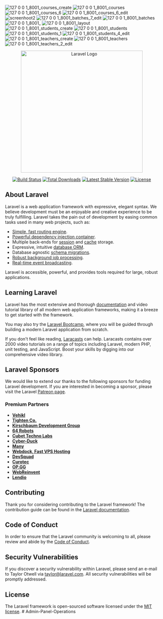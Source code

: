 
![127 0 0 1_8001_courses_create](https://github.com/aozdemiirr1/Admin-Panel-Operations/assets/121563534/3331cd55-30ec-42b9-8018-de3a2e6254f1)
![127 0 0 1_8001_courses](https://github.com/aozdemiirr1/Admin-Panel-Operations/assets/121563534/f7c84a28-5a43-4d27-8708-4f0226bcd897)
![127 0 0 1_8001_courses_6](https://github.com/aozdemiirr1/Admin-Panel-Operations/assets/121563534/7db3ab0b-abcb-4287-a135-bab9180743e8)
![127 0 0 1_8001_courses_6_edit](https://github.com/aozdemiirr1/Admin-Panel-Operations/assets/121563534/d419b84b-3c8d-4bcb-97ff-9a054ca32498)
![screenhoot2](https://github.com/aozdemiirr1/Admin-Panel-Operations/assets/121563534/889095c3-1242-4438-9ff6-48326de4629e)
![127 0 0 1_8001_batches_7_edit](https://github.com/aozdemiirr1/Admin-Panel-Operations/assets/121563534/90986c95-a8db-497d-bdad-879efcc6dcd0)
![127 0 0 1_8001_batches](https://github.com/aozdemiirr1/Admin-Panel-Operations/assets/121563534/38113efa-4cce-4252-8fae-c8ca79fd0e1a)
![127 0 0 1_8001_](https://github.com/aozdemiirr1/Admin-Panel-Operations/assets/121563534/108cc7d8-1857-4018-ae61-53fa132420b3)
![127 0 0 1_8001_layout](https://github.com/aozdemiirr1/Admin-Panel-Operations/assets/121563534/fe60e05b-5bf1-4480-8955-5048fcb22b2b)
![127 0 0 1_8001_students_create](https://github.com/aozdemiirr1/Admin-Panel-Operations/assets/121563534/b9174a8a-f0a2-4831-9a22-8e514aa73823)
![127 0 0 1_8001_students](https://github.com/aozdemiirr1/Admin-Panel-Operations/assets/121563534/2d1303d6-8ba3-42bc-a916-8b23e7809f6a)
![127 0 0 1_8001_students_1](https://github.com/aozdemiirr1/Admin-Panel-Operations/assets/121563534/1c771cec-fb50-4706-b8e7-80f41f95bf5d)
![127 0 0 1_8001_students_4_edit](https://github.com/aozdemiirr1/Admin-Panel-Operations/assets/121563534/5c83305b-1ecf-4fab-9037-47dafe225bf4)
![127 0 0 1_8001_teachers_create](https://github.com/aozdemiirr1/Admin-Panel-Operations/assets/121563534/898e2845-b456-46b7-8377-11b72680e4de)
![127 0 0 1_8001_teachers](https://github.com/aozdemiirr1/Admin-Panel-Operations/assets/121563534/42581293-1592-4ea0-b20e-5d5e41695d3a)
![127 0 0 1_8001_teachers_2_edit](https://github.com/aozdemiirr1/Admin-Panel-Operations/assets/121563534/5f40f8f2-9a6a-45b4-a99d-34b5dd0286b5)



<p align="center"><a href="https://laravel.com" target="_blank"><img src="https://raw.githubusercontent.com/laravel/art/master/logo-lockup/5%20SVG/2%20CMYK/1%20Full%20Color/laravel-logolockup-cmyk-red.svg" width="400" alt="Laravel Logo"></a></p>

<p align="center">
<a href="https://github.com/laravel/framework/actions"><img src="https://github.com/laravel/framework/workflows/tests/badge.svg" alt="Build Status"></a>
<a href="https://packagist.org/packages/laravel/framework"><img src="https://img.shields.io/packagist/dt/laravel/framework" alt="Total Downloads"></a>
<a href="https://packagist.org/packages/laravel/framework"><img src="https://img.shields.io/packagist/v/laravel/framework" alt="Latest Stable Version"></a>
<a href="https://packagist.org/packages/laravel/framework"><img src="https://img.shields.io/packagist/l/laravel/framework" alt="License"></a>
</p>

## About Laravel

Laravel is a web application framework with expressive, elegant syntax. We believe development must be an enjoyable and creative experience to be truly fulfilling. Laravel takes the pain out of development by easing common tasks used in many web projects, such as:

- [Simple, fast routing engine](https://laravel.com/docs/routing).
- [Powerful dependency injection container](https://laravel.com/docs/container).
- Multiple back-ends for [session](https://laravel.com/docs/session) and [cache](https://laravel.com/docs/cache) storage.
- Expressive, intuitive [database ORM](https://laravel.com/docs/eloquent).
- Database agnostic [schema migrations](https://laravel.com/docs/migrations).
- [Robust background job processing](https://laravel.com/docs/queues).
- [Real-time event broadcasting](https://laravel.com/docs/broadcasting).

Laravel is accessible, powerful, and provides tools required for large, robust applications.

## Learning Laravel

Laravel has the most extensive and thorough [documentation](https://laravel.com/docs) and video tutorial library of all modern web application frameworks, making it a breeze to get started with the framework.

You may also try the [Laravel Bootcamp](https://bootcamp.laravel.com), where you will be guided through building a modern Laravel application from scratch.

If you don't feel like reading, [Laracasts](https://laracasts.com) can help. Laracasts contains over 2000 video tutorials on a range of topics including Laravel, modern PHP, unit testing, and JavaScript. Boost your skills by digging into our comprehensive video library.

## Laravel Sponsors

We would like to extend our thanks to the following sponsors for funding Laravel development. If you are interested in becoming a sponsor, please visit the Laravel [Patreon page](https://patreon.com/taylorotwell).

### Premium Partners

- **[Vehikl](https://vehikl.com/)**
- **[Tighten Co.](https://tighten.co)**
- **[Kirschbaum Development Group](https://kirschbaumdevelopment.com)**
- **[64 Robots](https://64robots.com)**
- **[Cubet Techno Labs](https://cubettech.com)**
- **[Cyber-Duck](https://cyber-duck.co.uk)**
- **[Many](https://www.many.co.uk)**
- **[Webdock, Fast VPS Hosting](https://www.webdock.io/en)**
- **[DevSquad](https://devsquad.com)**
- **[Curotec](https://www.curotec.com/services/technologies/laravel/)**
- **[OP.GG](https://op.gg)**
- **[WebReinvent](https://webreinvent.com/?utm_source=laravel&utm_medium=github&utm_campaign=patreon-sponsors)**
- **[Lendio](https://lendio.com)**

## Contributing

Thank you for considering contributing to the Laravel framework! The contribution guide can be found in the [Laravel documentation](https://laravel.com/docs/contributions).

## Code of Conduct

In order to ensure that the Laravel community is welcoming to all, please review and abide by the [Code of Conduct](https://laravel.com/docs/contributions#code-of-conduct).

## Security Vulnerabilities

If you discover a security vulnerability within Laravel, please send an e-mail to Taylor Otwell via [taylor@laravel.com](mailto:taylor@laravel.com). All security vulnerabilities will be promptly addressed.

## License

The Laravel framework is open-sourced software licensed under the [MIT license](https://opensource.org/licenses/MIT).
#   A d m i n - P a n e l - O p e r a t i o n s 
 
 
